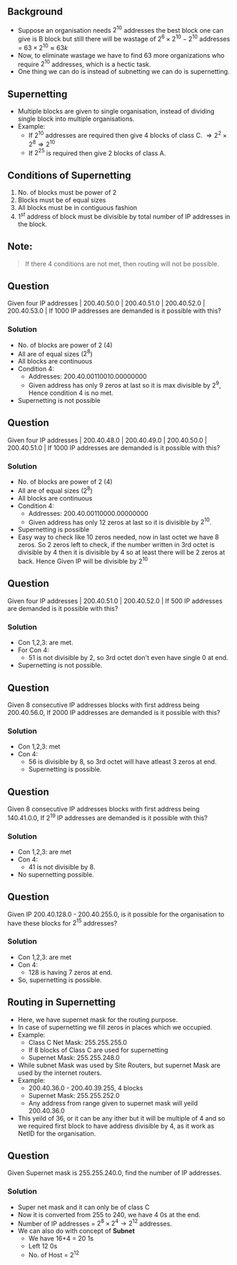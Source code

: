 ## Background

- Suppose an organisation needs $2^{10}$ addresses the best block one can give is B block but still there will be wastage of $2^{6}\times2^{10}-2^{10}$ addresses = $63 \times 2^{10} \approx 63k$
- Now, to eliminate wastage we have to find 63 more organizations who require $2^{10}$ addresses, which is a hectic task.
- One thing we can do is instead of subnetting we can do is supernetting.

## Supernetting
- Multiple blocks are given to single organisation, instead of dividing single block into multiple organisations.
- Example:
  - If $2^{10}$ addresses are required then give 4 blocks of class C. $\Rightarrow 2^{2} \times 2^{8} \Rightarrow 2^{10}$
  - If $2^{25}$ is required then give 2 blocks of class A.

## Conditions of Supernetting
1. No. of blocks must be power of 2
2. Blocks must be of equal sizes
3. All blocks must be in contiguous fashion
4. $1^{st}$ address of block must be divisible by total number of IP addresses in the block.

## Note:
> If there 4 conditions are not met, then routing will not be possible.

## Question
Given four IP addresses | 200.40.50.0 | 200.40.51.0 | 200.40.52.0 | 200.40.53.0 | If 1000 IP addresses are demanded is it possible with this?

### Solution
- No. of blocks are power of 2 (4)
- All are of equal sizes ($2^{8}$)
- All blocks are continuous
- Condition 4:
  - Addresses: 200.40.00110010.00000000
  - Given address has only 9 zeros at last so it is max divisible by $2^{9}$, Hence condition 4 is no met.
- Supernetting is not possible

## Question
Given four IP addresses | 200.40.48.0 | 200.40.49.0 | 200.40.50.0 | 200.40.51.0 | If 1000 IP addresses are demanded is it possible with this?

### Solution
- No. of blocks are power of 2 (4)
- All are of equal sizes ($2^{8}$)
- All blocks are continuous
- Condition 4:
  - Addresses: 200.40.00110000.00000000
  - Given address has only 12 zeros at last so it is divisible by $2^{10}$.
- Supernetting is possible
- Easy way to check like 10 zeros needed, now in last octet we have 8 zeros. So 2 zeros left to check, if the number written in 3rd octet is divisible by 4 then it is divisible by 4 so at least there will be 2 zeros at back. Hence Given IP will be divisible by $2^{10}$

## Question
Given four IP addresses | 200.40.51.0 | 200.40.52.0 | If 500 IP addresses are demanded is it possible with this?

### Solution 
- Con 1,2,3: are met.
- For Con 4:
  - 51 is not divisible by 2, so 3rd octet don't even have single 0 at end.
- Supernetting is not possible.

## Question
Given 8 consecutive IP addresses blocks with first address being 200.40.56.0, If 2000 IP addresses are demanded is it possible with this?

### Solution
- Con 1,2,3: met
- Con 4:
  - 56 is divisible by 8, so 3rd octet will have atleast 3 zeros at end.
  - Supernetting is possible.

## Question
Given 8 consecutive IP addresses blocks with first address being 140.41.0.0, If $2^{19}$ IP addresses are demanded is it possible with this?

### Solution
- Con 1,2,3: are met
- Con 4:
  - 41 is not divisible by 8.
- No supernetting possible.

## Question
Given IP 200.40.128.0 - 200.40.255.0, is it possible for the organisation to have these blocks for $2^{15}$ addresses?

### Solution
- Con 1,2,3: are met
- Con 4:
  - 128 is having 7 zeros at end.
- So, supernetting is possible.

## Routing in Supernetting
- Here, we have supernet mask for the routing purpose.
- In case of supernetting we fill zeros in places which we occupied.
- Example:
  - Class C Net Mask: 255.255.255.0
  - If 8 blocks of Class C are used for supernetting
  - Supernet Mask: 255.255.248.0
- While subnet Mask was used by Site Routers, but supernet Mask are used by the internet routers.
- Example:
  - 200.40.36.0 - 200.40.39.255, 4 blocks
  - Supernet Mask: 255.255.252.0
  - Any address from range given to supernet mask will yeild 200.40.36.0
- This yeild of 36, or it can be any ither but it will be multiple of 4 and so we required first block to have address divisible by 4, as it work as NetID for the organisation.

## Question
Given Supernet mask is 255.255.240.0, find the number of IP addresses.

### Solution
- Super net mask and it can only be of class C
- Now it is converted from 255 to 240, we have 4 0s at the end.
- Number of IP addresses = $2^{8} \times 2^{4} \rightarrow 2^{12}$ addresses.
- We can also do with concept of **Subnet**
  - We have 16+4 = 20 1s
  - Left 12 0s
  - No. of Host = $2^{12}$